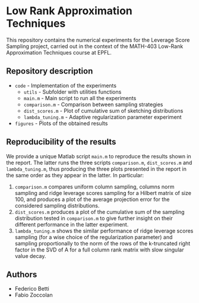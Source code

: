 # Low Rank Approximation Techniques
This repository contains the numerical experiments for the Leverage Score Sampling project, carried out in the context of the MATH-403 Low-Rank Approximation Techniques course at EPFL.

## Repository description
- `code` - Implementation of the experiments
  - `utils` - Subfolder with utilities functions
  - `main.m` - Main script to run all the experiments
  - `comparison.m` - Comparison between sampling strategies
  - `dist_scores.m` - Plot of cumulative sum of sketching distributions
  - `lambda_tuning.m` - Adaptive regularization parameter experiment
- `figures` - Plots of the obtained results
  
## Reproducibility of the results
We provide a unique Matlab script `main.m` to reproduce the results shown in the report. The latter runs the three scripts `comparison.m`, `dist_scores.m` and `lambda_tuning.m`, thus producing the three plots presented in the report in the same order as they appear in the latter. In particular:

1. `comparison.m` compares uniform column sampling, columns norm sampling and ridge leverage scores sampling for a Hilbert matrix of size 100, and produces a plot of the average projection error for the considered sampling distributions.
2. `dist_scores.m` produces a plot of the cumulative sum of the sampling distribution tested in `comparison.m` to give further insight on their different performance in the latter experiment.
3. `lambda_tuning.m` shows the similar performance of ridge leverage scores sampling (for a wise choice of the regularization parameter) and sampling proportionally to the norm of the rows of the k-truncated right factor in the SVD of A for a full column rank matrix with slow singular value decay.
  
## Authors
- Federico Betti
- Fabio Zoccolan

